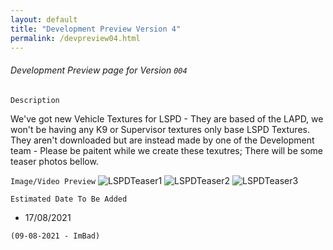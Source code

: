 ```yaml
---
layout: default
title: "Development Preview Version 4"
permalink: /devpreview04.html
---
```



###### Development Preview page for Version `004`

``` Description ```

We've got new Vehicle Textures for LSPD - They are based of the LAPD, we won't be having any K9 or Supervisor textures only base LSPD Textures. They aren't downloaded but are instead made by one of the Development team - Please be paitent while we create these texutres; There will be some teaser photos bellow. 

``` Image/Video Preview ```
![LSPDTeaser1](https://cdn.discordapp.com/attachments/690648795763048559/874303053786935316/unknown.png)
![LSPDTeaser2](https://cdn.discordapp.com/attachments/690648795763048559/874305737562677338/unknown.png)
![LSPDTeaser3](https://cdn.discordapp.com/attachments/690648795763048559/874305543626444820/unknown.png)



``` Estimated Date To Be Added ```
- 17/08/2021 

`(09-08-2021 - ImBad)`

